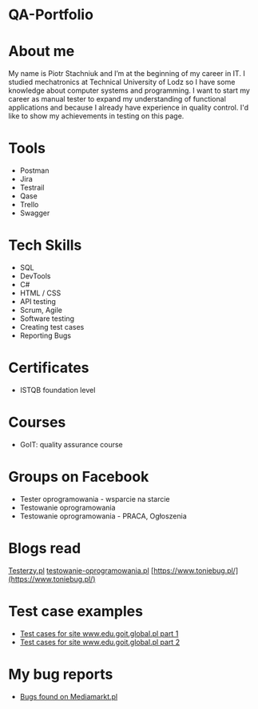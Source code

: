 # QA-Portfolio
# About me
My name is Piotr Stachniuk and I’m at the beginning of my career in IT. I studied mechatronics at Technical University of Lodz so I have some knowledge about computer systems and programming. I want to start my career as manual tester to expand my understanding of functional applications and because I already have experience in quality control. I'd like to show my achievements in testing on this page.
# Tools 
- Postman
- Jira
- Testrail
- Qase
- Trello
- Swagger
# Tech Skills
- SQL
- DevTools
- C#
- HTML / CSS
- API testing
- Scrum, Agile
- Software testing
- Creating test cases
- Reporting Bugs
# Certificates
- ISTQB foundation level
# Courses
- GoIT: quality assurance course
# Groups on Facebook
- Tester oprogramowania - wsparcie na starcie
- Testowanie oprogramowania
- Testowanie oprogramowania - PRACA, Ogłoszenia
# Blogs read
[Testerzy.pl](https://testerzy.pl/)
[testowanie-oprogramowania.pl](https://testowanie-oprogramowania.pl/blog/)
[https://www.toniebug.pl/](https://www.toniebug.pl/)
# Test case examples
- [Test cases for site www.edu.goit.global.pl part 1](https://docs.google.com/spreadsheets/d/1_n-zlovWhJikl0CB0if-BWBv5X7ekpDh/edit?usp=sharing&ouid=105753525959356636140&rtpof=true&sd=true)
- [Test cases for site www.edu.goit.global.pl part 2](https://docs.google.com/spreadsheets/d/1ooCpxIfw_CLornzOE2lDwjzXp8MYFsPV/edit?usp=sharing&ouid=105753525959356636140&rtpof=true&sd=true)
# My bug reports
- [Bugs found on Mediamarkt.pl](https://docs.google.com/spreadsheets/d/1B5tK_ePZTDQRB-3vfTjusy8AInTGL-9h/edit?usp=sharing&ouid=105753525959356636140&rtpof=true&sd=true)
